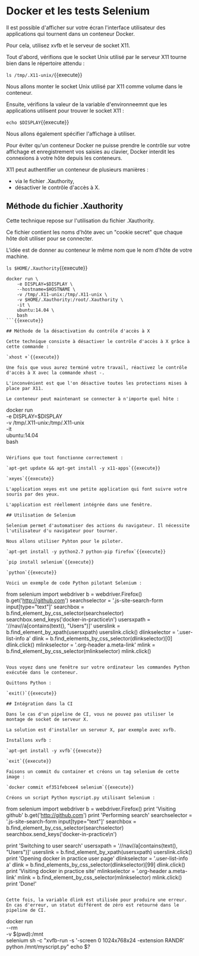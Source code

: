 # Docker et les tests Selenium

Il est possible d'afficher sur votre écran l'interface utilisateur des applications qui tournent dans un conteneur Docker.

Pour cela, utilisez xvfb et le serveur de socket X11.

Tout d'abord, vérifions que le socket Unix utilisé par le serveur X11 tourne bien dans le répertoire attendu :

`ls /tmp/.X11-unix/`{{execute}}

Nous allons monter le socket Unix utilisé par X11 comme volume dans le conteneur.

Ensuite, vérifions la valeur de la variable d'environneemnt que les applications utilisent pour trouver le socket X11 :

`echo $DISPLAY`{{execute}}

Nous allons également spécifier l'affichage à utiliser.

Pour éviter qu'un conteneur Docker ne puisse prendre le contrôle sur votre affichage et enregistrement vos saisies au clavier, Docker interdit les connexions à votre hôte depuis les conteneurs.

X11 peut authentifier un conteneur de plusieurs manières :
- via le fichier .Xauthority,
- désactiver le contrôle d'accès à X.

## Méthode du fichier .Xauthority

Cette technique repose sur l'utilisation du fichier .Xauthority.

Ce fichier contient les noms d'hôte avec un "cookie secret" que chaque hôte doit utiliser pour se connecter.

L'idée est de donner au conteneur le même nom que le nom d'hôte de votre machine.

`ls $HOME/.Xauthority`{{execute}}

```
docker run \
    -e DISPLAY=$DISPLAY \
    --hostname=$HOSTNAME \
    -v /tmp/.X11-unix:/tmp/.X11-unix \
    -v $HOME/.Xauthority:/root/.Xauthority \
    -it \
    ubuntu:14.04 \
    bash
```{{execute}}

## Méthode de la désactivation du contrôle d'accès à X

Cette technique consiste à désactiver le contrôle d'accès à X grâce à cette commande :

`xhost +`{{execute}}

Une fois que vous aurez terminé votre travail, réactivez le contrôle d'accès à X avec la commande xhost -.

L'inconvénient est que l'on désactive toutes les protections mises à place par X11.

Le conteneur peut maintenant se connecter à n'importe quel hôte :

```
docker run \
    -e DISPLAY=$DISPLAY \
    -v /tmp/.X11-unix:/tmp/.X11-unix \
    -it \
    ubuntu:14.04 \
    bash
```{{execute}}

Vérifions que tout fonctionne correctement :

`apt-get update && apt-get install -y x11-apps`{{execute}}

`xeyes`{{execute}}

L'application xeyes est une petite application qui font suivre votre souris par des yeux.

L'application est réellement intégrée dans une fenêtre.

## Utilisation de Selenium

Selenium permet d'automatiser des actions du navigateur. Il nécessite l'utilisateur d'u navigateur pour tourner.

Nous allons utiliser Pyhton pour le piloter.

`apt-get install -y python2.7 python-pip firefox`{{execute}}

`pip install selenium`{{execute}}

`python`{{execute}}

Voici un exemple de code Python pilotant Selenium :

```
from selenium import webdriver
b = webdriver.Firefox()
b.get('http://github.com')
searchselector = '.js-site-search-form input[type="text"]'
searchbox = b.find_element_by_css_selector(searchselector)
searchbox.send_keys('docker-in-practice\n')
usersxpath = '//nav//a[contains(text(), "Users")]'
userslink = b.find_element_by_xpath(usersxpath)
userslink.click()
dlinkselector = '.user-list-info a'
dlink = b.find_elements_by_css_selector(dlinkselector)[0]
dlink.click()
mlinkselector = '.org-header a.meta-link'
mlink = b.find_element_by_css_selector(mlinkselector)
mlink.click()
```

Vous voyez dans une fenêtre sur votre ordinateur les commandes Python exécutée dans le conteneur.

Quittons Python :

`exit()`{{execute}}

## Intégration dans la CI

Dans le cas d'un pipeline de CI, vous ne pouvez pas utiliser le montage de socket de serveur X.

La solution est d'installer un serveur X, par exemple avec xvfb.

Installons xvfb :

`apt-get install -y xvfb`{{execute}}

`exit`{{execute}}

Faisons un commit du container et créons un tag selenium de cette image :

`docker commit ef351febcee4 selenium`{{execute}}

Créons un script Python myscript.py utilisant Selenium :

```
from selenium import webdriver
b = webdriver.Firefox()
print 'Visiting github'
b.get('http://github.com')
print 'Performing search'
searchselector = '.js-site-search-form input[type="text"]'
searchbox = b.find_element_by_css_selector(searchselector)
searchbox.send_keys('docker-in-practice\n')

print 'Switching to user search'
usersxpath = '//nav//a[contains(text(), "Users")]'
userslink = b.find_element_by_xpath(usersxpath)
userslink.click()
print 'Opening docker in practice user page'
dlinkselector = '.user-list-info a'
dlink = b.find_elements_by_css_selector(dlinkselector)[99]
dlink.click()
print 'Visiting docker in practice site'
mlinkselector = '.org-header a.meta-link'
mlink = b.find_element_by_css_selector(mlinkselector)
mlink.click()
print 'Done!'
```

Cette fois, la variable dlink est utilisée pour produire une erreur. En cas d'erreur, un statut différent de zéro est retourné dans le pipeline de CI.

```
docker run \
    --rm \
    -v $(pwd):/mnt \
    selenium sh -c "xvfb-run -s '-screen 0 1024x768x24 -extension RANDR' python /mnt/myscript.py"
echo $?
```{{execute}}
